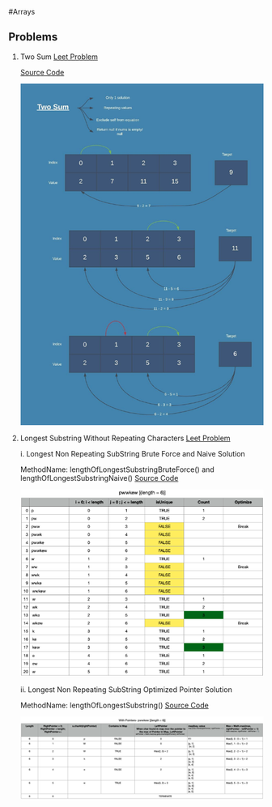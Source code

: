 #Arrays

## Problems

1. Two Sum [Leet Problem](https://leetcode.com/explore/interview/card/amazon/76/array-and-strings/508/)
     
     [Source Code](../src/main/java/cs/fundamental/problems/leetcode/arraysandstrings/TwoSum.java)
     
     ![Two Sum](./images/arrays/TwoSum.jpeg)
     
2. Longest Substring Without Repeating Characters [Leet Problem](https://leetcode.com/explore/interview/card/amazon/76/array-and-strings/2961/)

    i. Longest Non Repeating SubString Brute Force and Naive Solution 
    
    MethodName: lengthOfLongestSubstringBruteForce() and lengthOfLongestSubstringNaive() [Source Code](../src/main/java/cs/fundamental/problems/leetcode/arraysandstrings/SubStringProblems.java)
    
    ![Longest Non Repeating SubString Brute Force and Naive Solution](./images/arrays/LongestNonRepeatingSubstringBruteForceAndNaive.png)

    ii. Longest Non Repeating SubString Optimized Pointer Solution 
    
    MethodName: lengthOfLongestSubstring() [Source Code](../src/main/java/cs/fundamental/problems/leetcode/arraysandstrings/SubStringProblems.java)
    
    ![Longest Non Repeating SubString Optimized and Naive Solution](./images/arrays/LongestNonRepeatingSubstringPointersMethod.png)
